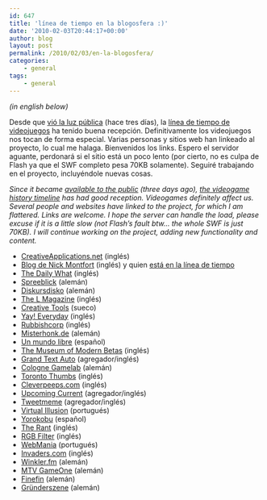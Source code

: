 ```yaml
---
id: 647
title: 'línea de tiempo en la blogosfera :)'
date: '2010-02-03T20:44:17+00:00'
author: blog
layout: post
permalink: /2010/02/03/en-la-blogosfera/
categories:
    - general
tags:
    - general
---
```


*(in english below)*

Desde que [vió la luz pública](http://www.mauriciogiraldo.com/blog/2010/01/25/una-linea-de-tiempo-de-videojuegos/) (hace tres días), la [línea de tiempo de videojuegos](http://www.mauriciogiraldo.com/vgline/beta/) ha tenido buena recepción. Definitivamente los videojuegos nos tocan de forma especial. Varias personas y sitios web han linkeado al proyecto, lo cual me halaga. Bienvenidos los links. Espero el servidor aguante, perdonará si el sitio está un poco lento (por cierto, no es culpa de Flash ya que el SWF completo pesa 70KB solamente). Seguiré trabajando en el proyecto, incluyéndole nuevas cosas.

*Since it became [available to the public](http://www.mauriciogiraldo.com/blog/2010/01/30/the-videogame-history-timeline/) (three days ago), [the videogame history timeline](http://www.mauriciogiraldo.com/vgline/beta/) has had good reception. Videogames definitely affect us. Several people and websites have linked to the project, for which I am flattered. Links are welcome. I hope the server can handle the load, please excuse if it is a little slow (not Flash’s fault btw… the whole SWF is just 70KB). I will continue working on the project, adding new functionality and content.*

- [CreativeApplications.net](http://www.creativeapplications.net/flash/history-of-video-games-flash/) (inglés)
- [ Blog de Nick Montfort](http://nickm.com/post/2010/02/videogame-timeline/) (inglés) y quien [está en la línea de tiempo](http://www.mauriciogiraldo.com/vgline/beta/#/198)
- [ The Daily What](http://thedw.us/post/368782442/morning-links-the-videogame-history) (inglés)
- [ Spreeblick](http://www.spreeblick.com/2010/02/03/videogame-timeline-%E2%80%93-die-geschichte-des-daddelns-seit-1791/) (alemán)
- [ Diskursdisko](http://www.diskursdisko.de/2010/02/videogame-history-timeline/) (alemán)
- [The L Magazine](http://www.thelmagazine.com/TheMeasure/archives/2010/02/03/interactive-timeline-chronicles-the-surprisingly-pong-history-of-videogames) (inglés)
- [ Creative Tools](http://www.creativetools.se/allmanna-nyhetskategorier/77-film-bild-spel-tryck-reklam-och-media/10127-om-datorspelens-historia.html) (sueco)
- [Yay! Everyday](http://www.yayeveryday.com/) (inglés)
- [ Rubbishcorp](http://www.rubbishcorp.com/visual-videogame-timeline/) (inglés)
- [ Misterhonk.de](http://www.misterhonk.de/blog/4476/videogame-history-timeline/) (alemán)
- [ Un mundo libre](http://unmundolibre.net/2010/02/03/historia-los-videojuegos-interactiva/) (español)
- [ The Museum of Modern Betas](http://momb.socio-kybernetics.net/beta/the-videogame-timeline) (inglés)
- [ Grand Text Auto](http://grandtextauto.org/) (agregador/inglés)
- [ Cologne Gamelab](http://colognegamelab.de/post?postid=77) (alemán)
- [ Toronto Thumbs](http://www.torontothumbs.com/2010/02/03/made-of-win-the-videogame-history-timeline/) (inglés)
- [ Cleverpeeps.com](http://www.cleverpeeps.com/post/367576169/the-videogame-timeline-beta) (inglés)
- [Upcoming Current](http://upcoming.current.com/items/868274_made-of-win-the-videogame-history-timeline.htm) (agregador/inglés)
- [Tweetmeme](http://tweetmeme.com/story/517053723/history-of-video-games-flash) (agregador/inglés)
- [Virtual Illusion](http://virtual-illusion.blogspot.com/2010/02/mapa-cronologico-dos-videojogos.html) (portugués)
- [Yorokobu](http://www.yorokobu.es/2010/02/04/la-historia-de-los-videojuegos-de-un-vistazo/) (español)
- [The Rant](http://chronosign.com/rant/yadurajiv/2010/02/491) (inglés)
- [RGB Filter](http://www.rgbfilter.com/?p=2976) (inglés)
- [WebMania](http://2.0.bloguite.com/websites/toda-a-historia-dos-videojogos-num-so-site.html) (portugués)
- [Invaders.com](http://retro.invaders.com/?p=2651) (inglés)
- [Winkler.fm](http://www.konniwinkler.de/2010/02/die-geschichte-der-videogames/) (alemán)
- [MTV GameOne](http://gameone.de/specials/eine-kurze-geschichte-der-videospiele-und-ihrer-werbung) (alemán)
- [Finefin](http://blog.finefin.com/?p=252) (alemán)
- [Gründerszene](http://www.gruenderszene.de/news/grunderszene-today-betaphase-bei-mirapodo-guckauto-als-uber-portal-dailydeal-schluckt-teambon/) (alemán)